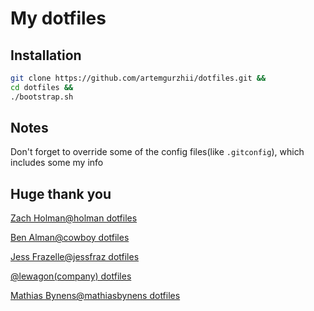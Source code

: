 # My dotfiles

## Installation
```bash
git clone https://github.com/artemgurzhii/dotfiles.git &&
cd dotfiles &&
./bootstrap.sh
```

## Notes
Don't forget to override some of the config files(like `.gitconfig`), which includes some my info

## Huge thank you
[Zach Holman@holman dotfiles](https://github.com/holman/dotfiles)

[Ben Alman@cowboy dotfiles](https://github.com/cowboy/dotfiles)

[Jess Frazelle@jessfraz dotfiles](https://github.com/jessfraz/dotfiles)

[@lewagon(company) dotfiles](https://github.com/lewagon/dotfiles)

[Mathias Bynens@mathiasbynens dotfiles](https://github.com/mathiasbynens/dotfiles)
